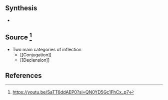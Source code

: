## Synthesis
- 
## Source [^1]
- Two main categories of inflection
	- [[Conjugation]]
	- [[Declension]]
## References

[^1]: https://youtu.be/SaTT6ddAEP0?si=QN0YD5Gc1FhCx_p7